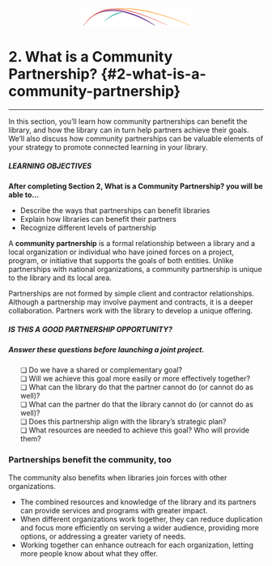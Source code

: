 <div style="text-align:center"><img src="/logo/Connectedlib-Logo-Graph.png" alt=""></div>



# 2\. What is a Community Partnership? {#2-what-is-a-community-partnership}
<hr>

In this section, you’ll learn how community partnerships can benefit the library, and how the library can in turn help partners achieve their goals. We’ll also discuss how community partnerships can be valuable elements of your strategy to promote connected learning in your library.

<div class="table-format objectives"><span class="title"><h5>LEARNING OBJECTIVES</h5></span><b>After completing Section 2, What is a Community Partnership? you will be able to...</b><ul><li>Describe the ways that partnerships can benefit libraries</li><li>Explain how libraries can benefit their partners</li><li>Recognize different levels of partnership</li></ul>
</div>

A **community partnership** is a formal relationship between a library and a local organization or individual who have joined forces on a project, program, or initiative that supports the goals of both entities. Unlike partnerships with national organizations, a community partnership is unique to the library and its local area.

Partnerships are not formed by simple client and contractor relationships. Although a partnership may involve payment and contracts, it is a deeper collaboration. Partners work with the library to develop a unique offering.
<br>
<div class="table-format1"><span class="title"><h5>IS THIS A GOOD PARTNERSHIP OPPORTUNITY?</h5></span><h5>Answer these questions before launching a joint project.</h5><ul>❏  Do we have a shared or complementary goal?<br>❏  Will we achieve this goal more easily or more effectively together?<br>❏  What can the library do that the partner cannot do (or cannot do as well)?<br>❏  What can the partner do that the library cannot do (or cannot do as well)?<br>❏  Does this partnership align with the library’s strategic plan?<br>❏  What resources are needed to achieve this goal? Who will provide them?</ul>
</div>

### Partnerships benefit the community, too

The community also benefits when libraries join forces with other organizations.

*   The combined resources and knowledge of the library and its partners can provide services and programs with greater impact.
*   When different organizations work together, they can reduce duplication and focus more efficiently on serving a wider audience, providing more options, or addressing a greater variety of needs.
*   Working together can enhance outreach for each organization, letting more people know about what they offer.
